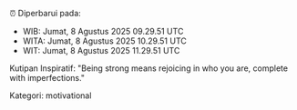 ⏰ Diperbarui pada:
- WIB: Jumat, 8 Agustus 2025 09.29.51 UTC
- WITA: Jumat, 8 Agustus 2025 10.29.51 UTC
- WIT: Jumat, 8 Agustus 2025 11.29.51 UTC

Kutipan Inspiratif:
"Being strong means rejoicing in who you are, complete with imperfections."


Kategori: motivational

